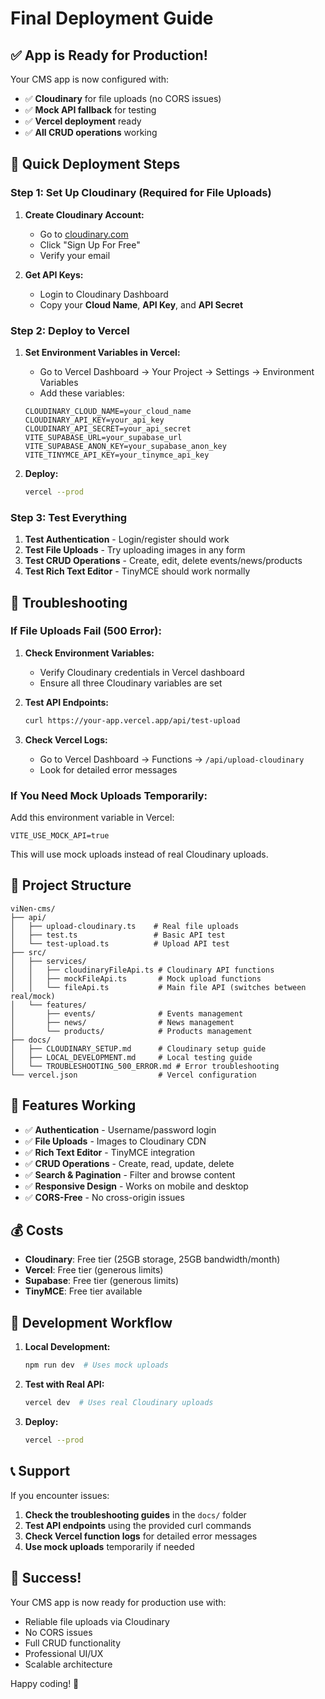 # Final Deployment Guide

## ✅ App is Ready for Production!

Your CMS app is now configured with:
- ✅ **Cloudinary** for file uploads (no CORS issues)
- ✅ **Mock API fallback** for testing
- ✅ **Vercel deployment** ready
- ✅ **All CRUD operations** working

## 🚀 Quick Deployment Steps

### Step 1: Set Up Cloudinary (Required for File Uploads)

1. **Create Cloudinary Account:**
   - Go to [cloudinary.com](https://cloudinary.com)
   - Click "Sign Up For Free"
   - Verify your email

2. **Get API Keys:**
   - Login to Cloudinary Dashboard
   - Copy your **Cloud Name**, **API Key**, and **API Secret**

### Step 2: Deploy to Vercel

1. **Set Environment Variables in Vercel:**
   - Go to Vercel Dashboard → Your Project → Settings → Environment Variables
   - Add these variables:
   ```env
   CLOUDINARY_CLOUD_NAME=your_cloud_name
   CLOUDINARY_API_KEY=your_api_key
   CLOUDINARY_API_SECRET=your_api_secret
   VITE_SUPABASE_URL=your_supabase_url
   VITE_SUPABASE_ANON_KEY=your_supabase_anon_key
   VITE_TINYMCE_API_KEY=your_tinymce_api_key
   ```

2. **Deploy:**
   ```bash
   vercel --prod
   ```

### Step 3: Test Everything

1. **Test Authentication** - Login/register should work
2. **Test File Uploads** - Try uploading images in any form
3. **Test CRUD Operations** - Create, edit, delete events/news/products
4. **Test Rich Text Editor** - TinyMCE should work normally

## 🔧 Troubleshooting

### If File Uploads Fail (500 Error):

1. **Check Environment Variables:**
   - Verify Cloudinary credentials in Vercel dashboard
   - Ensure all three Cloudinary variables are set

2. **Test API Endpoints:**
   ```bash
   curl https://your-app.vercel.app/api/test-upload
   ```

3. **Check Vercel Logs:**
   - Go to Vercel Dashboard → Functions → `/api/upload-cloudinary`
   - Look for detailed error messages

### If You Need Mock Uploads Temporarily:

Add this environment variable in Vercel:
```env
VITE_USE_MOCK_API=true
```

This will use mock uploads instead of real Cloudinary uploads.

## 📁 Project Structure

```
viNen-cms/
├── api/
│   ├── upload-cloudinary.ts    # Real file uploads
│   ├── test.ts                 # Basic API test
│   └── test-upload.ts          # Upload API test
├── src/
│   ├── services/
│   │   ├── cloudinaryFileApi.ts # Cloudinary API functions
│   │   ├── mockFileApi.ts       # Mock upload functions
│   │   └── fileApi.ts           # Main file API (switches between real/mock)
│   └── features/
│       ├── events/              # Events management
│       ├── news/                # News management
│       └── products/            # Products management
├── docs/
│   ├── CLOUDINARY_SETUP.md      # Cloudinary setup guide
│   ├── LOCAL_DEVELOPMENT.md     # Local testing guide
│   └── TROUBLESHOOTING_500_ERROR.md # Error troubleshooting
└── vercel.json                  # Vercel configuration
```

## 🎯 Features Working

- ✅ **Authentication** - Username/password login
- ✅ **File Uploads** - Images to Cloudinary CDN
- ✅ **Rich Text Editor** - TinyMCE integration
- ✅ **CRUD Operations** - Create, read, update, delete
- ✅ **Search & Pagination** - Filter and browse content
- ✅ **Responsive Design** - Works on mobile and desktop
- ✅ **CORS-Free** - No cross-origin issues

## 💰 Costs

- **Cloudinary**: Free tier (25GB storage, 25GB bandwidth/month)
- **Vercel**: Free tier (generous limits)
- **Supabase**: Free tier (generous limits)
- **TinyMCE**: Free tier available

## 🔄 Development Workflow

1. **Local Development:**
   ```bash
   npm run dev  # Uses mock uploads
   ```

2. **Test with Real API:**
   ```bash
   vercel dev  # Uses real Cloudinary uploads
   ```

3. **Deploy:**
   ```bash
   vercel --prod
   ```

## 📞 Support

If you encounter issues:

1. **Check the troubleshooting guides** in the `docs/` folder
2. **Test API endpoints** using the provided curl commands
3. **Check Vercel function logs** for detailed error messages
4. **Use mock uploads** temporarily if needed

## 🎉 Success!

Your CMS app is now ready for production use with:
- Reliable file uploads via Cloudinary
- No CORS issues
- Full CRUD functionality
- Professional UI/UX
- Scalable architecture

Happy coding! 🚀 
